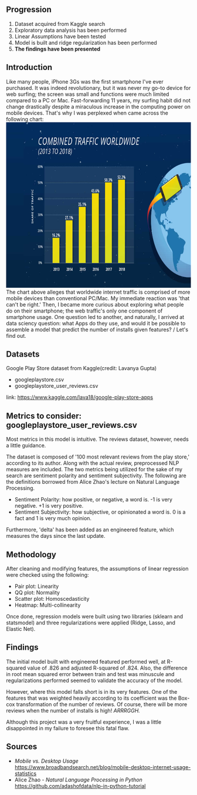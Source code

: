## Progression
  1. Dataset acquired from Kaggle search
  2. Exploratory data analysis has been performed
  3. Linear Assumptions have been tested
  4. Model is built and ridge regularization has been performed
  5. **The findings have been presented**


## Introduction
Like many people, iPhone 3Gs was the first smartphone I've ever purchased. It was indeed revolutionary, but it was never my go-to device for web surfing; the screen was small and functions were much limited compared to a PC or Mac. Fast-forwarding 11 years, my surfing habit did not change drastically despite a miraculous increase in the computing power on mobile devices. That's why I was perplexed when came across the following chart:
<img src="images/intro2.jpg" width="800" height="450">
The chart above alleges that worldwide internet traffic is comprised of more mobile devices than conventional PC/Mac. My immediate reaction was 'that can't be right.' Then, I became more curious about exploring what people do on their smartphone; the web traffic's only one component of smartphone usage. One question led to another, and naturally, I arrived at data sciency question: what Apps do they use, and would it be possible to assemble a model that predict the number of installs given features?
/
Let's find out.



## Datasets
Google Play Store dataset from Kaggle(credit: Lavanya Gupta)
- googleplaystore.csv
- googleplaystore_user_reviews.csv

link: https://www.kaggle.com/lava18/google-play-store-apps


## Metrics to consider: googleplaystore_user_reviews.csv
Most metrics in this model is intuitive. The reviews dataset, however, needs a little guidance.

The dataset is composed of '100 most relevant reviews from the play store,' according to its author. Along with the actual review, preprocessed NLP measures are included. The two metrics being utilized for the sake of my search are sentiment polarity and sentiment subjectivity. The following are the definitions borrowed from Alice Zhao's lecture on Natural Language Processing.

* Sentiment Polarity: how positive, or negative, a word is. -1 is very negative. +1 is very positive.
* Sentiment Subjectivity: how subjective, or opinionated a word is. 0 is a fact and 1 is very much opinion.

Furthermore, 'delta' has been added as an engineered feature, which measures the days since the last update.


## Methodology
After cleaning and modifying features, the assumptions of linear regression were checked using the following:
* Pair plot: Linearity
* QQ plot: Normality
* Scatter plot: Homoscedasticity
* Heatmap: Multi-collinearity

Once done, regression models were built using two libraries (sklearn and statsmodel) and three regularizations were applied (Ridge, Lasso, and Elastic Net).

## Findings
The initial model built with engineered featured performed well, at R-squared value of .826 and adjusted R-squared of .824. Also, the difference in root mean squared error between train and test was minuscule and regularizations performed seemed to validate the accuracy of the model.

However, where this model falls short is in its very features. One of the features that was weighted heavily according to its coefficient was the Box-cox transformation of the number of reviews. Of course, there will be more reviews when the number of installs is high! *ARRRGGH.*

Although this project was a very fruitful experience, I was a little disappointed in my failure to foresee this fatal flaw.

## Sources
- *Mobile vs. Desktop Usage* https://www.broadbandsearch.net/blog/mobile-desktop-internet-usage-statistics
- Alice Zhao - *Natural Language Processing in Python* https://github.com/adashofdata/nlp-in-python-tutorial

